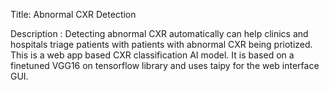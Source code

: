 Title: Abnormal CXR Detection

Description : Detecting abnormal CXR automatically can help clinics and hospitals triage patients with patients with abnormal CXR being priotized. This is a web app based CXR classification AI model. It is based on a finetuned VGG16 on tensorflow library and uses taipy for the web interface GUI.  
